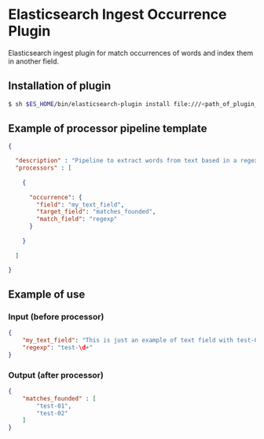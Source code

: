 # Elasticsearch Ingest Occurrence Plugin
Elasticsearch ingest plugin for match occurrences of words and index them in another field.

## Installation of plugin

```bash
$ sh $ES_HOME/bin/elasticsearch-plugin install file:///<path_of_plugin_zip_file>
```

## Example of processor pipeline template

```json
{

  "description" : "Pipeline to extract words from text based in a regex expression",
  "processors" : [ 
  
    {
      
      "occurrence": {
        "field": "my_text_field",
        "target_field": "matches_founded",
        "match_field": "regexp"
      }
    
    }
  
  ]

}
```

## Example of use

### Input (before processor)

```json
{
    "my_text_field": "This is just an example of text field with test-01. And with test-02.",
    "regexp": "test-\d+"
}
```

### Output (after processor)

```json
{
    "matches_founded" : [
        "test-01",
        "test-02"
    ]
}
```
